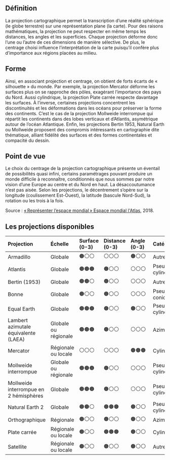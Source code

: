 ## Définition
La projection cartographique permet la transcription d’une réalité sphérique (le globe terrestre) sur une représentation plane (la carte). Pour des raisons mathématiques, la projection ne peut respecter en même temps les distances, les angles et les superficies. Chaque projection déforme donc l’une ou l’autre de ces dimensions de manière sélective. De plus, le centrage choisi influence l’interprétation de la carte puisqu’il confère plus d’importance aux régions placées au milieu.

## Forme
Ainsi, en associant projection et centrage, on obtient de forts écarts de « silhouette » du monde. Par exemple, la projection Mercator déforme les surfaces plus on se rapproche des pôles, exagérant l’importance des pays du Nord. Aussi cylindrique, la projection Plate carrée respecte davantage les surfaces. À l’inverse, certaines projections concentrent les discontinuités et les déformations dans les océans pour préserver la forme des continents. C’est le cas de la projection Mollweide interrompue qui répartit les continents dans des lobes verticaux et d’Atlantis, asymétrique autour de l’océan Atlantique. Enfin, les projections Bertin 1953, Natural Earth ou Mollweide proposent des compromis intéressants en cartographie dite thématique, alliant fidélité des surfaces et des formes continentales et compacité du dessin.

## Point de vue
Le choix du centrage de la projection cartographique présente un éventail de possibilités quasi infini, certains paramétrages pouvant produire un monde difficile à reconnaître, conditionnés que nous sommes par notre vision d’une Europe au centre et du Nord en haut. La désaccoutumance n’est pas aisée. Selon les projections, le décentrement s’opère sur la longitude (coulissement Est-Ouest), la latitude (bascule Nord-Sud), la rotation ou les trois à la fois.

Source : [« Représenter l’espace mondial » Espace mondial l'Atlas](https://espace-mondial-atlas.sciencespo.fr/fr/rubrique-introduction/article-0A03-FR-representer-l-espace-mondial.html), 2018.


## Les projections disponibles

| Projection | Échelle | Surface (0-3) | Distance (0-3) | Angle   (0-3) | Catégorie |
| :--- | :--- | :--- | :--- | :--- | :--- |
| Armadillo | Globale | 🟠⚪️⚪ | ⚪️⚪️⚪ | 🟠⚪️⚪ | Autre |
| Atlantis | Globale | 🟠🟠🟠 | 🟠⚪️⚪ | ⚪️⚪️⚪ | Pseudo-cylindrique |
| Bertin (1953) | Globale | 🟠🟠⚪ | 🟠⚪️⚪ | ⚪️⚪️⚪ | Autre |
| Bonne | Globale | 🟠⚪️⚪ | 🟠⚪️⚪ | ⚪️⚪️⚪ | Pseudo-conique |
| Equal Earth | Globale | 🟠🟠🟠 | 🟠⚪️⚪ | 🟠⚪️⚪ | Pseudo-cylindrique |
| Lambert azimutale équivalente (LAEA) | Globale ou régionale | 🟠🟠🟠 | 🟠⚪️⚪ | ⚪️⚪️⚪ | Azimutale |
| Mercator | Régionale ou locale | ⚪️⚪️⚪ | ⚪️⚪️⚪ | 🟠🟠🟠 | Cylindrique |
| Mollweide interrompue | Globale ou régionale | 🟠🟠🟠 | 🟠⚪️⚪ | ⚪️⚪️⚪ | Pseudo-cylindrique |
| Mollweide interrompue en 2 hémisphères | Globale | 🟠🟠🟠 | 🟠⚪️⚪ | ⚪️⚪️⚪ | Pseudo-cylindrique |
| Natural Earth 2 | Globale | 🟠🟠⚪ | 🟠🟠🟠 | 🟠⚪️⚪ | Pseudo-cylindrique |
| Orthographique | Régionale | 🟠⚪️⚪ | 🟠⚪️⚪ | 🟠⚪️⚪ | Azimutale |
| Plate carrée | Régionale ou locale | 🟠⚪️⚪ | 🟠🟠🟠 | 🟠⚪️⚪ | Cylindrique |
| Satellite | Régionale ou locale | 🟠⚪️⚪ | 🟠⚪️⚪ | 🟠⚪️⚪ | Autre |

